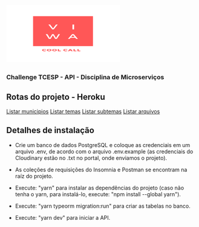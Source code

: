 <h1>
  <img alt="ViWa Cool Call Logo" title="ViWa Cool Call Logo" src=".github/viwa.png" width="300px" height="150px" />
</h1>

### Challenge TCESP - API - Disciplina de Microserviços

## Rotas do projeto - Heroku

[Listar municipios](https://viwa-api.herokuapp.com/municipios/listall)
[Listar temas](https://viwa-api.herokuapp.com/temas/listall)
[Listar subtemas](https://viwa-api.herokuapp.com/subtemas/listall)
[Listar arquivos](https://viwa-api.herokuapp.com/arquivos/listall)

## Detalhes de instalação

- Crie um banco de dados PostgreSQL e coloque as credenciais em um arquivo .env, de acordo com o arquivo .env.example (as credenciais do Cloudinary estão no .txt no portal, onde enviamos o projeto).

- As coleções de requisições do Insomnia e Postman se encontram na raíz do projeto.

- Execute: "yarn" para instalar as dependências do projeto (caso não tenha o yarn, para instalá-lo, execute: "npm install --global yarn").

- Execute: "yarn typeorm migration:run" para criar as tabelas no banco.

- Execute: "yarn dev" para iniciar a API.
